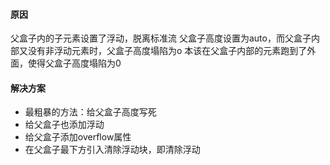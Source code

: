 #### 原因
父盒子内的子元素设置了浮动，脱离标准流
父盒子高度设置为auto，而父盒子内部又没有非浮动元素时，父盒子高度塌陷为o
本该在父盒子内部的元素跑到了外面，使得父盒子高度塌陷为0
#### 解决方案
* 最粗暴的方法：给父盒子高度写死
* 给父盒子也添加浮动
* 给父盒子添加overflow属性
* 在父盒子最下方引入清除浮动块，即清除浮动